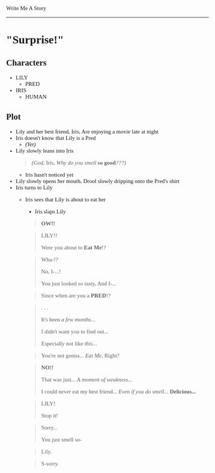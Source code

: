 <Style>
    Body {
        Font-size: 15px;
        Font-family: Verdana;
    };
</Style>

Write Me A Story
****************
"Surprise!"
===========

Characters
----------
- LILY
    - PRED
- IRIS
    - HUMAN

Plot
----
- Lily and her best friend,
    Iris,
    Are enjoying a movie late at night
- Iris doesn't know that Lily is a Pred
    - _(Yet)_
- Lily slowly leans into Iris
    > _(God,_
        Iris,
        _Why do you smell_ __so good__*???)*
    - Iris hasn't noticed yet
- Lily slowly opens her mouth,
    Drool slowly dripping onto the Pred's shirt
- Iris turns to Lily
    - Iris sees that Lily is about to eat her
        - Iris slaps Lily
        > __OW!!__

        > LILY!!
        >
        > Were you about to __Eat Me__!?

        > Wha-!?
        >
        > No,
            I-...!
        >
        > You just looked so tasty,
            And I-...

        > Since when are you a __PRED__!?

        > . . .
        >
        > It's been _a few months_...
        >
        > I didn't want you to find out...
        >
        > Especially not like _this_...

        > You're not gonna...
            _Eat Me_,
            Right?

        > __NO!!__
        >
        > That was just...
            A _moment of weakness_...
        >
        > I could never eat my best friend...
            _Even if you do smell..._
            __Delicious...__

        > LILY!
        >
        > Stop it!

        > Sorry...
        >
        > You just smell so-

        > Lily.

        > S-sorry.